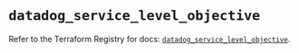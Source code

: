 # `datadog_service_level_objective`

Refer to the Terraform Registry for docs: [`datadog_service_level_objective`](https://registry.terraform.io/providers/datadog/datadog/3.78.0/docs/resources/service_level_objective).
